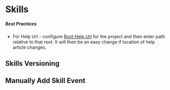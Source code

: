 # Skills

##### Best Practices

- For Help Url - configure [Root Help Url](/dashboard/user-guide/projects.html#setting-root-help-url) for the project and then enter path relative to that root. It will then be an easy change if location of help article changes.   


## Skills Versioning

## Manually Add Skill Event
